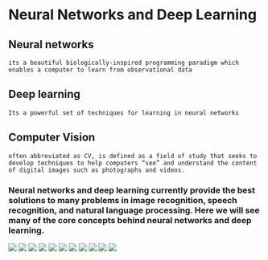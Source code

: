 # Neural Networks and Deep Learning

## Neural networks
    its a beautiful biologically-inspired programming paradigm which enables a computer to learn from observational data
## Deep learning
    Its a powerful set of techniques for learning in neural networks
## Computer Vision
    often abbreviated as CV, is defined as a field of study that seeks to develop techniques to help computers “see” and understand the content of digital images such as photographs and videos.

### Neural networks and deep learning currently provide the best solutions to many problems in image recognition, speech recognition, and natural language processing. Here we will see many of the core concepts behind neural networks and deep learning.

![](./assets/1.jpeg)
![](./assets/2.jpeg)
![](./assets/4.jpeg)
![](./assets/5.jpeg)
![](./assets/6.jpeg)
![](./assets/7.jpeg)
![](./assets/8.jpeg)
![](./assets/9.jpeg)
![](./assets/10.jpeg)
![](./assets/11.jpeg)
![](./assets/12.jpg)
